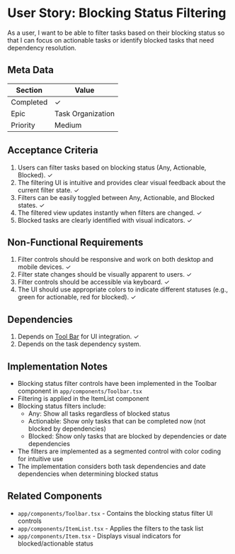 # User Story: Blocking Status Filtering

As a user, I want to be able to filter tasks based on their blocking status so that I can focus on actionable tasks or identify blocked tasks that need dependency resolution.

## Meta Data
| Section | Value |
| ------- | ----- |
| Completed | ✓ |
| Epic | Task Organization |
| Priority | Medium |

## Acceptance Criteria

1. Users can filter tasks based on blocking status (Any, Actionable, Blocked). ✓
2. The filtering UI is intuitive and provides clear visual feedback about the current filter state. ✓
3. Filters can be easily toggled between Any, Actionable, and Blocked states. ✓
4. The filtered view updates instantly when filters are changed. ✓
5. Blocked tasks are clearly identified with visual indicators. ✓

## Non-Functional Requirements

1. Filter controls should be responsive and work on both desktop and mobile devices. ✓
2. Filter state changes should be visually apparent to users. ✓
3. Filter controls should be accessible via keyboard. ✓
4. The UI should use appropriate colors to indicate different statuses (e.g., green for actionable, red for blocked). ✓

## Dependencies

1. Depends on [Tool Bar](tool-bar.md) for UI integration. ✓
2. Depends on the task dependency system.

## Implementation Notes

- Blocking status filter controls have been implemented in the Toolbar component in `app/components/Toolbar.tsx`
- Filtering is applied in the ItemList component
- Blocking status filters include:
  - Any: Show all tasks regardless of blocked status
  - Actionable: Show only tasks that can be completed now (not blocked by dependencies)
  - Blocked: Show only tasks that are blocked by dependencies or date dependencies
- The filters are implemented as a segmented control with color coding for intuitive use
- The implementation considers both task dependencies and date dependencies when determining blocked status

## Related Components

- `app/components/Toolbar.tsx` - Contains the blocking status filter UI controls
- `app/components/ItemList.tsx` - Applies the filters to the task list
- `app/components/Item.tsx` - Displays visual indicators for blocked/actionable status 